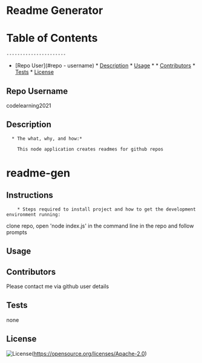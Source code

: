 
# Readme Generator


# Table of Contents
    ----------------------
* [Repo User](#repo - username)
      * [Description](#description)
      * [Usage](#usage)
      * 
      * [Contributors](#contributors)
      * [Tests](#tests)
      * [License](#license)


## Repo Username
  codelearning2021

  ## Description

      * The what, why, and how:*

        This node application creates readmes for github repos
  
  # readme-gen


  
  ## Instructions
        * Steps required to install project and how to get the development environment running:
  clone repo, open 'node index.js' in the command line in the repo and follow prompts

  ## Usage

  ## Contributors
  Please contact me via github user details

  ## Tests
  none

  ## License
  ![License](https://img.shields.io/badge/License-Apache_2.0-blue.svg)(https://opensource.org/licenses/Apache-2.0)

    